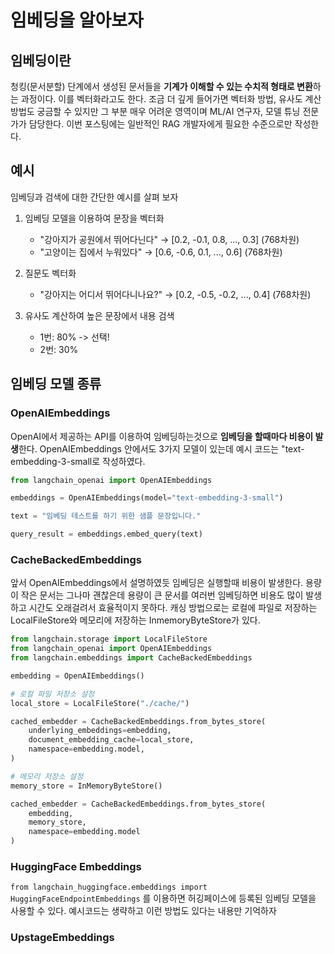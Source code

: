 # 임베딩을 알아보자

## 임베딩이란

청킹(문서분할) 단계에서 생성된 문서들을 **기계가 이해할 수 있는 수치적 형태로 변환**하는 과정이다. 이를 벡터화라고도 한다. 조금 더 깊게 들어가면 벡터화 방법, 유사도 계산 방법도 궁금할 수 있지만 그 부분 매우 어려운 영역이며 ML/AI 연구자, 모델 튜닝 전문가가 담당한다. 이번 포스팅에는 일반적인 RAG 개발자에게 필요한 수준으로만 작성한다.

## 예시

임베딩과 검색에 대한 간단한 예시를 살펴 보자

1. 임베딩 모델을 이용하여 문장을 벡터화

    - "강아지가 공원에서 뛰어다닌다" → [0.2, -0.1, 0.8, ..., 0.3] (768차원)
    - "고양이는 집에서 누워있다" → [0.6, -0.6, 0.1, ..., 0.6] (768차원)

2. 질문도 벡터화
    - "강아지는 어디서 뛰어다니나요?" → [0.2, -0.5, -0.2, ..., 0.4] (768차원)

3. 유사도 계산하여 높은 문장에서 내용 검색
    - 1번: 80% -> 선택!
    - 2번: 30%

## 임베딩 모델 종류

### OpenAIEmbeddings

OpenAI에서 제공하는 API를 이용하여 임베딩하는것으로 **임베딩을 할때마다 비용이 발생**한다. OpenAIEmbeddings 안에서도 3가지 모델이 있는데 예시 코드는 "text-embedding-3-small로 작성하였다.

```python
from langchain_openai import OpenAIEmbeddings

embeddings = OpenAIEmbeddings(model="text-embedding-3-small")

text = "임베딩 테스트를 하기 위한 샘플 문장입니다."

query_result = embeddings.embed_query(text)
```

### CacheBackedEmbeddings

앞서 OpenAIEmbeddings에서 설명하였듯 임베딩은 실행할때 비용이 발생한다. 용량이 작은 문서는 그나마 괜찮은데 용량이 큰 문서를 여러번 임베딩하면 비용도 많이 발생하고 시간도 오래걸려서 효율적이지 못하다. 캐싱 방법으로는 로컬에 파일로 저장하는 LocalFileStore와 메모리에 저장하는 InmemoryByteStore가 있다.

```python
from langchain.storage import LocalFileStore
from langchain_openai import OpenAIEmbeddings
from langchain.embeddings import CacheBackedEmbeddings

embedding = OpenAIEmbeddings()

# 로컬 파일 저장소 설정
local_store = LocalFileStore("./cache/")

cached_embedder = CacheBackedEmbeddings.from_bytes_store(
    underlying_embeddings=embedding,
    document_embedding_cache=local_store,
    namespace=embedding.model,
) 

# 메모리 저장소 설정
memory_store = InMemoryByteStore()

cached_embedder = CacheBackedEmbeddings.from_bytes_store(
    embedding, 
    memory_store,
    namespace=embedding.model
)
```

### HuggingFace Embeddings

```from langchain_huggingface.embeddings import HuggingFaceEndpointEmbeddings``` 를 이용하면 허깅페이스에 등록된 임베딩 모델을 사용할 수 있다. 예시코드는 생략하고 이런 방법도 있다는 내용만 기억하자

### UpstageEmbeddings
